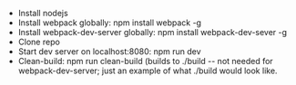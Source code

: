 * Install nodejs
* Install webpack globally: npm install webpack -g
* Install webpack-dev-server globally: npm install webpack-dev-sever -g
* Clone repo
* Start dev server on localhost:8080: npm run dev
* Clean-build: npm run clean-build (builds to ./build -- not needed for webpack-dev-server; just an example of what ./build would look like.

